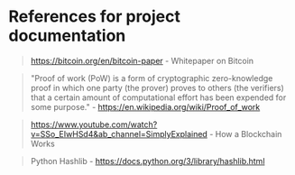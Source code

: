 # References for project documentation

> https://bitcoin.org/en/bitcoin-paper - Whitepaper on Bitcoin

> "Proof of work (PoW) is a form of cryptographic zero-knowledge proof in which one party (the prover) proves to others (the verifiers) that a certain amount of computational effort has been expended for some purpose." - https://en.wikipedia.org/wiki/Proof_of_work

> https://www.youtube.com/watch?v=SSo_EIwHSd4&ab_channel=SimplyExplained - How a Blockchain Works

> Python Hashlib - https://docs.python.org/3/library/hashlib.html


